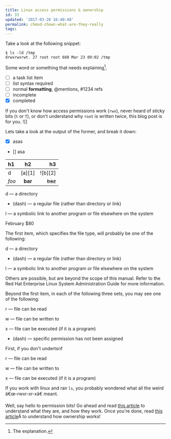 ```yaml
---
title: Linux access permissions & ownership
id: 33
updated: '2017-03-26 16:40:48'
permalink: chmod-chown-what-are-they-really
tags:
---
```


Take a look at the following snippet:


```langauge-bash
$ ls -ld /tmp
drwxrwxrwt. 27 root root 660 Mar 23 09:02 /tmp
```

Some word or something that needs explaining[^1].

[^1]: The explanation.

- [ ] a task list item
- [ ] list syntax required
- [ ] normal **formatting**, @mentions, #1234 refs
- [ ] incomplete
- [x] completed

If you don't know how access permissions work (`rwx`), never heard of sticky bits (`t` or `T`), or don't understand why `root` is written twice, this blog post is for you.
![]
<!-- more -->

Lets take a look at the output of the former, and break it down:
- [x] asas  
- [] asa

| h1    |    h2   |      h3 |
|:------|:-------:|--------:|
| d   | [a][1]  | ![b][2] |
| *foo* | **bar** | ~~baz~~ |


d — a directory

- (dash) — a regular file (rather than directory or link)

l — a symbolic link to another program or file elsewhere on the system</td>
  </tr>
  <tr>
    <td>February</td>
    <td>$80</td>
  </tr>
</table>

The first item, which specifies the file type, will probably be one of the following:

d — a directory

- (dash) — a regular file (rather than directory or link)

l — a symbolic link to another program or file elsewhere on the system

Others are possible, but are beyond the scope of this manual. Refer to the Red Hat Enterprise Linux System Administration Guide for more information.

Beyond the first item, in each of the following three sets, you may see one of the following:

r — file can be read

w — file can be written to

x — file can be executed (if it is a program)

- (dash) — specific permission has not been assigned


First, if you don't undertsnf


r — file can be read

w — file can be written to

x — file can be executed (if it is a program)


If you work with linux and ran `ls`, you probably wondered what all the weird â€œ-rwxr-xr-xâ€ meant.

Well, say hello to permission bits! Go ahead and read [this article](http://www.perlfect.com/articles/chmod.shtml) to understand what they are, and how they work. Once you're done, read [this article](http://www.linuxnix.com/2011/12/chown-command-linuxunix-explained-examples.html)Â to understand how ownership works!